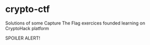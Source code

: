 # crypto-ctf
Solutions of some Capture The Flag exercices founded learning on CryptoHack platform

SPOILER ALERT!
